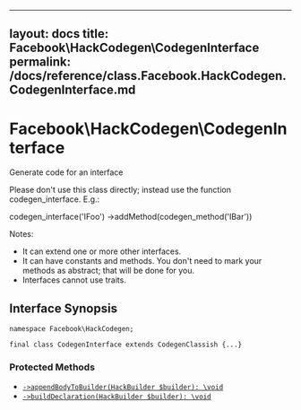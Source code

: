 
***

layout: docs
title: Facebook\\HackCodegen\\CodegenInterface
permalink: /docs/reference/class.Facebook.HackCodegen.CodegenInterface.md
---







# Facebook\\HackCodegen\\CodegenInterface




Generate code for an interface




Please don't use this class directly; instead
use the function codegen_interface.  E.g.:




codegen_interface('IFoo')
->addMethod(codegen_method('IBar'))




Notes:

- It can extend one or more other interfaces.
- It can have constants and methods.  You don't need to mark your methods as
  abstract; that will be done for you.
- Interfaces cannot use traits.




## Interface Synopsis




``` Hack
namespace Facebook\HackCodegen;

final class CodegenInterface extends CodegenClassish {...}
```




### Protected Methods




+ [` ->appendBodyToBuilder(HackBuilder $builder): \void `](<class.Facebook.HackCodegen.CodegenInterface.appendBodyToBuilder.md>)
+ [` ->buildDeclaration(HackBuilder $builder): \void `](<class.Facebook.HackCodegen.CodegenInterface.buildDeclaration.md>)